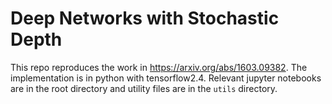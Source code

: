 # Deep Networks with Stochastic Depth
This repo reproduces the work in https://arxiv.org/abs/1603.09382. 
The implementation is in python with tensorflow2.4. Relevant jupyter notebooks are in the root directory and utility files are in the `utils` directory. 


